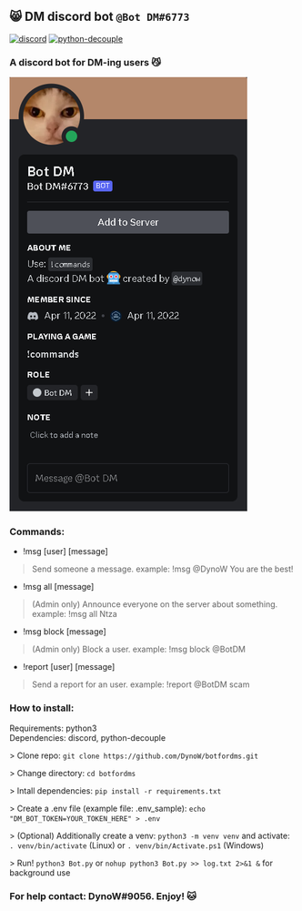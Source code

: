 ## 😸 DM discord bot `@Bot DM#6773`
[![discord](https://img.shields.io/badge/discord-v2.2.3-blue)](https://pypi.org/project/discord/)
[![python-decouple](https://img.shields.io/badge/python_decouple-v3.8-orange)](https://pypi.org/project/python-decouple/)
### A discord bot for DM-ing users 😼

![Profile](https://raw.githubusercontent.com/DynoW/botfordms/main/DM_bot_profile.png)

### Commands:
- !msg [user] [message]<br>
> Send someone a message. example: !msg @DynoW You are the best!<br>
- !msg all [message]<br>
> (Admin only) Announce everyone on the server about something. example: !msg all Ntza<br>
- !msg block [message]<br>
> (Admin only) Block a user. example: !msg block @BotDM<br>
- !report [user] [message]<br>
> Send a report for an user. example: !report @BotDM scam<br>

### How to install:
Requirements: python3<br>
Dependencies: discord, python-decouple<br>

\> Clone repo: `git clone https://github.com/DynoW/botfordms.git`<br>

\> Change directory: `cd botfordms`

\> Intall dependencies: `pip install -r requirements.txt`<br>

\> Create a .env file (example file: .env_sample): `echo "DM_BOT_TOKEN=YOUR_TOKEN_HERE" > .env`<br>

\> (Optional) Additionally create a venv: `python3 -m venv venv` and activate: `. venv/bin/activate` (Linux) or `. venv/bin/Activate.ps1` (Windows)

\> Run! `python3 Bot.py` or `nohup python3 Bot.py >> log.txt 2>&1 &` for background use<br>

### For help contact: DynoW#9056. Enjoy! 🐱
